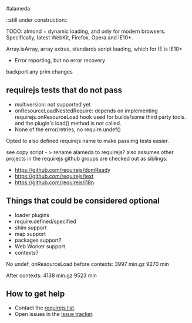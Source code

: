 #alameda

::still under construction::

TODO: almond + dynamic loading, and only for modern browsers. Specifically, latest WebKit, Firefox, Opera and IE10+.

Array.isArray, array extras, standards script loading, which for IE is IE10+

* Error reporting, but no error recovery

backport any prim changes

## requirejs tests that do not pass

* multiversion: not supported yet
* onResourceLoadNestedRequire: depends on implementing requirejs.onResourceLoad
hook used for builds/some third party tools.
and the plugin's load() method is not called.
* None of the error/retries, no require.undef()

Opted to also defined requirejs name to make passimg tests easier.

see copy script - > rename alameda to requirejs?
also assumes other projects in the requirejs github groups are checked
out as siblings:

* https://github.com/requirejs/domReady
* https://github.com/requirejs/text
* https://github.com/requirejs/i18n

## Things that could be considered optional

* loader plugins
* require.defined/specified
* shim support
* map support
* packages support?
* Web Worker support
* contexts?

No undef, onResourceLoad before contexts:
3997 min.gz
9270 min

After contexts:
4138 min.gz
9523 min


## How to get help

* Contact the [requirejs list](https://groups.google.com/group/requirejs).
* Open issues in the [issue tracker](https://github.com/requirejs/alameda/issues).
